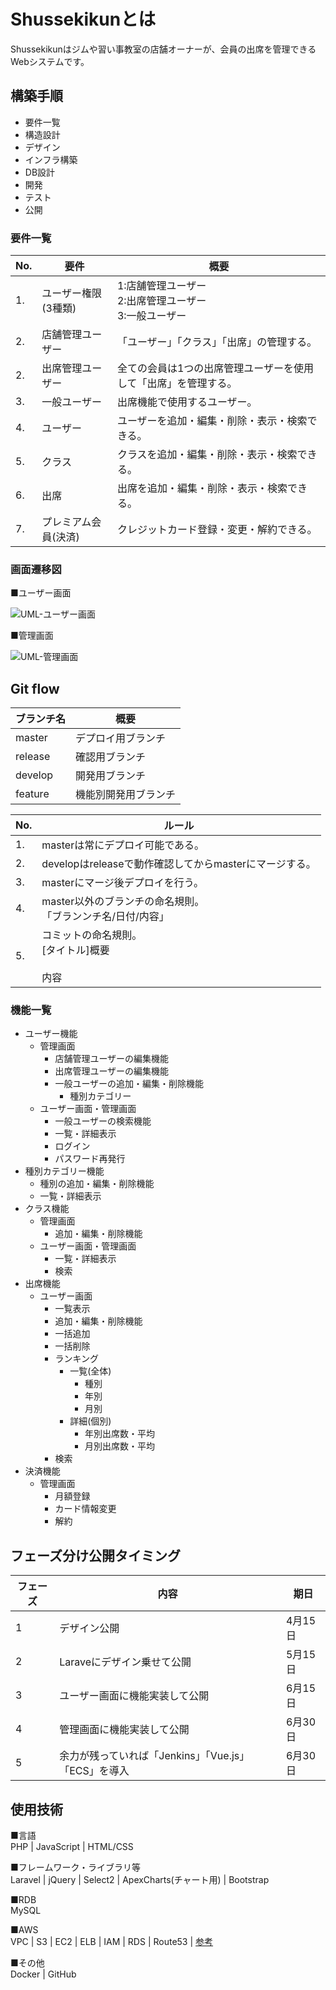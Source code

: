 # Shussekikunとは

Shussekikunはジムや習い事教室の店舗オーナーが、会員の出席を管理できるWebシステムです。

## 構築手順

- 要件一覧
- 構造設計
- デザイン
- インフラ構築
- DB設計
- 開発
- テスト
- 公開

### 要件一覧

|No. |要件 |概要 |
|---|---|---|
|1. |ユーザー権限(3種類) |1:店舗管理ユーザー<br>2:出席管理ユーザー<br>3:一般ユーザー |
|2. |店舗管理ユーザー |「ユーザー」「クラス」「出席」の管理する。 |
|2. |出席管理ユーザー |全ての会員は1つの出席管理ユーザーを使用して「出席」を管理する。 |
|3. |一般ユーザー |出席機能で使用するユーザー。 |
|4. |ユーザー |ユーザーを追加・編集・削除・表示・検索できる。 |
|5. |クラス |クラスを追加・編集・削除・表示・検索できる。 |
|6. |出席 |出席を追加・編集・削除・表示・検索できる。 |
|7. |プレミアム会員(決済) |クレジットカード登録・変更・解約できる。 |


### 画面遷移図

■ユーザー画面

![UML-ユーザー画面](https://user-images.githubusercontent.com/29622529/78363121-359b5b80-75f6-11ea-8436-213825f7db7b.jpg)

■管理画面

![UML-管理画面](https://user-images.githubusercontent.com/29622529/78363388-a0e52d80-75f6-11ea-9683-3ef80c214108.jpg)

## Git flow

|ブランチ名 |概要 |
|---|---|
|master |デプロイ用ブランチ |
|release |確認用ブランチ |
|develop |開発用ブランチ |
|feature |機能別開発用ブランチ |

|No. |ルール |
|---|---|
|1. |masterは常にデプロイ可能である。 |
|2. |developはreleaseで動作確認してからmasterにマージする。 |
|3. |masterにマージ後デプロイを行う。 |
|4. |master以外のブランチの命名規則。<br>「ブランンチ名/日付/内容」|
|5. |コミットの命名規則。<br>[タイトル]概要<br><br>内容|

### 機能一覧

- ユーザー機能
  - 管理画面
    - 店舗管理ユーザーの編集機能
    - 出席管理ユーザーの編集機能
    - 一般ユーザーの追加・編集・削除機能
      - 種別カテゴリー
  - ユーザー画面・管理画面
    - 一般ユーザーの検索機能
    - 一覧・詳細表示
    - ログイン
    - パスワード再発行
- 種別カテゴリー機能
  - 種別の追加・編集・削除機能
  - 一覧・詳細表示
- クラス機能
  - 管理画面
    - 追加・編集・削除機能
  - ユーザー画面・管理画面
    - 一覧・詳細表示
    - 検索
- 出席機能
  - ユーザー画面
    - 一覧表示
    - 追加・編集・削除機能
    - 一括追加
    - 一括削除
    - ランキング
      - 一覧(全体)
        -  種別
        - 年別
        - 月別
      - 詳細(個別)
        - 年別出席数・平均
        - 月別出席数・平均
    - 検索
- 決済機能
  - 管理画面
    - 月額登録
    - カード情報変更
    - 解約

## フェーズ分け公開タイミング

|フェーズ |内容 |期日 |
|---|---|---|
|1 |デザイン公開 |4月15日 |
|2 |Laraveにデザイン乗せて公開 |5月15日 |
|3 |ユーザー画面に機能実装して公開 |6月15日 |
|4 |管理画面に機能実装して公開 |6月30日 |
|5 |余力が残っていれば「Jenkins」「Vue.js」「ECS」を導入 |6月30日 |

## 使用技術

■言語<br>
PHP | JavaScript  | HTML/CSS

■フレームワーク・ライブラリ等<br>
Laravel | jQuery | Select2 | ApexCharts(チャート用) | Bootstrap

■RDB<br>
MySQL

■AWS<br>
VPC | S3 | EC2 | ELB | IAM | RDS | Route53 |
[参考](https://qiita.com/okoppe8/items/dc1de147a36797442e4c)

■その他<br>
Docker | GitHub
